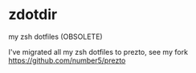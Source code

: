 # zdotdir
my zsh dotfiles (OBSOLETE) 

I've migrated all my zsh dotfiles to prezto, see my fork https://github.com/number5/prezto
